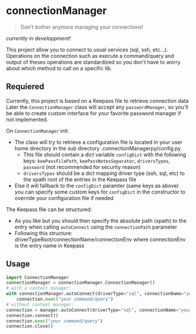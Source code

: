 # connectionManager

> Don't bother anymore managing your connections!

_currently in developpment!_

This project allow you to connect to usual services (sql, ssh, etc...).  
Operations on the connection such as execute a command/query and output of theses operations are standardized so you don't have to worry about which method to call on a specific lib.

## Requiered

Currently, this project is based on a Keepass file to retrieve connection data  
Later the `ConnectionManager` class will accept any `passwordManager`, so you'll be able to create custom interface for your favorite password manager if not implemented.

On `ConnectionManager` init:

- The class will try to retrieve a configuration file is located in your user home directory in the sub directory .connectionManagerpy/config.py
  - This file should contain a dict variable `configDict` with the following keys: `keePassFilePath`, `keePassNotesSeparator`, `driversTypes`, `password` (not recommended for security reason)
  - `driversTypes` should be a dict mapping driver type (ssh, sql, etc) to the xpath root of the entries in the Keepass file
- Else it will fallback to the `configDict` paramter (same keys as above)  
you can specify some custom keys for `configDict` in the constructor to override your configuration file if needed  

The Keepass file can be structured:

- As you like but you should then specify the absolute path (xpath) to the entry when calling `autoConnect` using the `connectionPath` parameter
- Following this structure: driverTypeRoot/connectionName/connectionEnv where connectionEnv is the entry name in Keepass

## Usage

```python
import ConnectionManager
connectionManager = connectionManager.ConnectionManager()
# with a context manager:
with connectionManager.autoConnect(driverType="sql", connectionName="yourBddName", connectionEnv="yourEnvName") as connection:
    connection.exec("your command/query")
# without context manager:
connection = manager.autoConnect(driverType="sql", connectionName="yourBddName", connectionEnv="yourEnvName")
connection.connect()
connection.exec("your command/query")
connection.close()
```
